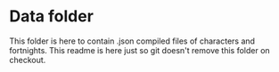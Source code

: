 # Data folder
This folder is here to contain .json compiled files of characters and fortnights.
This readme is here just so git doesn't remove this folder on checkout.
 